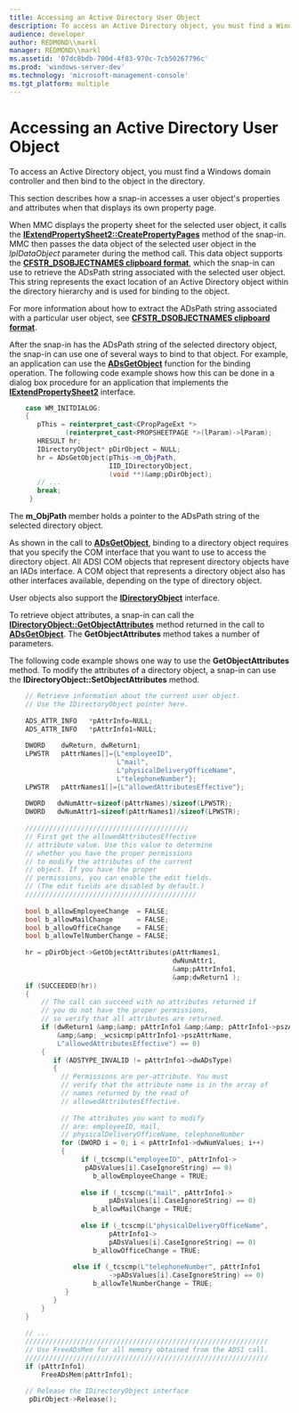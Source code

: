 ```yaml
---
title: Accessing an Active Directory User Object
description: To access an Active Directory object, you must find a Windows domain controller and then bind to the object in the directory.
audience: developer
author: REDMOND\\markl
manager: REDMOND\\markl
ms.assetid: '07dc8bdb-700d-4f83-970c-7cb50267796c'
ms.prod: 'windows-server-dev'
ms.technology: 'microsoft-management-console'
ms.tgt_platform: multiple
---
```


# Accessing an Active Directory User Object

To access an Active Directory object, you must find a Windows domain controller and then bind to the object in the directory.

This section describes how a snap-in accesses a user object's properties and attributes when that displays its own property page.

When MMC displays the property sheet for the selected user object, it calls the [**IExtendPropertySheet2::CreatePropertyPages**](iextendpropertysheet2-createpropertypages.md) method of the snap-in. MMC then passes the data object of the selected user object in the *lpIDataObject* parameter during the method call. This data object supports the [**CFSTR\_DSOBJECTNAMES clipboard format**](cfstr-dsobjectnames-clipboard-format.md), which the snap-in can use to retrieve the ADsPath string associated with the selected user object. This string represents the exact location of an Active Directory object within the directory hierarchy and is used for binding to the object.

For more information about how to extract the ADsPath string associated with a particular user object, see [**CFSTR\_DSOBJECTNAMES clipboard format**](cfstr-dsobjectnames-clipboard-format.md).

After the snap-in has the ADsPath string of the selected directory object, the snap-in can use one of several ways to bind to that object. For example, an application can use the [**ADsGetObject**](https://msdn.microsoft.com/library/aa772184) function for the binding operation. The following code example shows how this can be done in a dialog box procedure for an application that implements the [**IExtendPropertySheet2**](iextendpropertysheet2.md) interface.


```C++
    case WM_INITDIALOG:
    {
       pThis = reinterpret_cast<CPropPageExt *>
              (reinterpret_cast<PROPSHEETPAGE *>(lParam)->lParam);
       HRESULT hr; 
       IDirectoryObject* pDirObject = NULL;
       hr = ADsGetObject(pThis->m_ObjPath,
                         IID_IDirectoryObject,
                         (void **)&amp;pDirObject);
       // ...
       break;
     }
```



The **m\_ObjPath** member holds a pointer to the ADsPath string of the selected directory object.

As shown in the call to [**ADsGetObject**](https://msdn.microsoft.com/library/aa772184), binding to a directory object requires that you specify the COM interface that you want to use to access the directory object. All ADSI COM objects that represent directory objects have an IADs interface. A COM object that represents a directory object also has other interfaces available, depending on the type of directory object.

User objects also support the [**IDirectoryObject**](https://msdn.microsoft.com/library/aa746355) interface.

To retrieve object attributes, a snap-in can call the [**IDirectoryObject::GetObjectAttributes**](https://msdn.microsoft.com/library/aa746358) method returned in the call to [**ADsGetObject**](https://msdn.microsoft.com/library/aa772184). The **GetObjectAttributes** method takes a number of parameters.

The following code example shows one way to use the **GetObjectAttributes** method. To modify the attributes of a directory object, a snap-in can use the **IDirectoryObject::SetObjectAttributes** method.


```C++
    // Retrieve information about the current user object.
    // Use the IDirectoryObject pointer here.
 
    ADS_ATTR_INFO   *pAttrInfo=NULL;
    ADS_ATTR_INFO   *pAttrInfo1=NULL;
 
    DWORD    dwReturn, dwReturn1;
    LPWSTR   pAttrNames[]={L"employeeID",
                           L"mail",
                           L"physicalDeliveryOfficeName",
                           L"telephoneNumber"};
    LPWSTR   pAttrNames1[]={L"allowedAttributesEffective"};
    
    DWORD   dwNumAttr=sizeof(pAttrNames)/sizeof(LPWSTR);
    DWORD   dwNumAttr1=sizeof(pAttrNames1)/sizeof(LPWSTR);
    
    /////////////////////////////////////////
    // First get the allowedAttributesEffective
    // attribute value. Use this value to determine
    // whether you have the proper permissions
    // to modify the attributes of the current
    // object. If you have the proper
    // permissions, you can enable the edit fields.
    // (The edit fields are disabled by default.)
    ///////////////////////////////////////////
 
    bool b_allowEmployeeChange  = FALSE;
    bool b_allowMailChange      = FALSE;
    bool b_allowOfficeChange    = FALSE;
    bool b_allowTelNumberChange = FALSE;
 
    hr = pDirObject->GetObjectAttributes(pAttrNames1,
                                         dwNumAttr1,
                                         &amp;pAttrInfo1,
                                         &amp;dwReturn1 );
    if (SUCCEEDED(hr))
    {
        // The call can succeed with no attributes returned if
        // you do not have the proper permissions,
        // so verify that all attributes are returned.
        if (dwReturn1 &amp;&amp; pAttrInfo1 &amp;&amp; pAttrInfo1->pszAttrName
            &amp;&amp; _wcsicmp(pAttrInfo1->pszAttrName,
            L"allowedAttributesEffective") == 0)
        {
           if (ADSTYPE_INVALID != pAttrInfo1->dwADsType)
           {
             // Permissions are per-attribute. You must
             // verify that the attribute name is in the array of
             // names returned by the read of
             // allowedAttributesEffective.
 
             // The attributes you want to modify 
             // are: employeeID, mail, 
             // physicalDeliveryOfficeName, telephoneNumber
             for (DWORD i = 0; i < pAttrInfo1->dwNumValues; i++)
             {
                  if (_tcscmp(L"employeeID", pAttrInfo1->
                   pADsValues[i].CaseIgnoreString) == 0)
                     b_allowEmployeeChange = TRUE;
 
                  else if (_tcscmp(L"mail", pAttrInfo1->
                         pADsValues[i].CaseIgnoreString) == 0)
                     b_allowMailChange = TRUE;
 
                  else if (_tcscmp(L"physicalDeliveryOfficeName",
                         pAttrInfo1->
                         pADsValues[i].CaseIgnoreString) == 0)
                     b_allowOfficeChange = TRUE;
 
                else if (_tcscmp(L"telephoneNumber", pAttrInfo1
                         ->pADsValues[i].CaseIgnoreString) == 0)
                     b_allowTelNumberChange = TRUE;
              }
           }
        }
    }
 
    // ...
    /////////////////////////////////////////////////////////////
    // Use FreeADsMem for all memory obtained from the ADSI call.
    /////////////////////////////////////////////////////////////
    if (pAttrInfo1)
        FreeADsMem(pAttrInfo1);

    // Release the IDirectoryObject interface
     pDirObject->Release();
```



 

 




